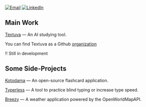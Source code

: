 [![Email](https://img.shields.io/badge/-Gmail-000?logo=gmail)](
d15gu15s@protonmail.com)
[![LinkedIn](https://img.shields.io/badge/LinkedIn-000?logo=linkedin)](https://www.linkedin.com/in/eben-vranken-66b053224/)

## Main Work
[Textuva](https://www.textuva.com) — An AI studying tool.

You can find Textuva as a Github [organization](https://www.github.com/textuva/)

‼️ Still in development

## Some Side-Projects
[Kotodama](https://github.com/eben-vranken/kotodama) — An open-source flashcard application.

[Typerless](https://github.com/eben-vranken/typerless) — A tool to practice blind typing or increase type speed.

[Breezy](https://eben-vranken.github.io/breezy/) — A weather application powered by the OpenWorldMapAPI.
